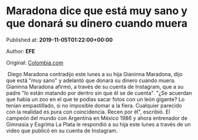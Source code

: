 
# Maradona dice que está muy sano y que donará su dinero cuando muera

Published at: **2019-11-05T01:22:00+00:00**

Author: **EFE**

Original: [Colombia.com](https://www.colombia.com/futbol/internacional/argentina-diego-maradona-seleccion-argentina-boca-juniors-246517)

 Diego Maradona contradijo este lunes a su hija Gianinna Maradona, dijo que está "muy sano" y adelantó que donará su dinero cuando muera.
Gianinna Maradona afirmó, a través de su cuenta de Instagram, que a su padre "lo están matando por dentro sin que él se de cuenta".
"¿Se acuerdan que había un zoo en el que te podías sacar fotos con un león gigante? Lo tenían empastillado, si no imposible domar a la fiera. Cualquier parecido con la realidad es pura con coincidencia. Recen por él", escribió.
El campeón del mundo con Argentina en México 1986 y ahora entrenador de Gimnasia y Esgrima La Plata le respondió a su hija este lunes a través de un video que publicó en su cuenta de Instagram.
